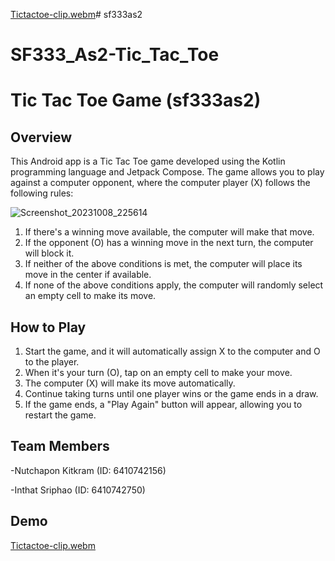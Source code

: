 [Tictactoe-clip.webm](https://github.com/Sosnox/sf333as2/assets/86417460/43cd154f-df00-4015-923c-607dab6d85d0)# sf333as2
# SF333_As2-Tic_Tac_Toe


# Tic Tac Toe Game (sf333as2)

## Overview
This Android app is a Tic Tac Toe game developed using the Kotlin programming language and Jetpack Compose. The game allows you to play against a computer opponent, where the computer player (X) follows the following rules:

![Screenshot_20231008_225614](https://github.com/Sosnox/sf333as2/assets/86417460/1b3b93c6-558d-44f9-927f-31594e065f23)

1. If there's a winning move available, the computer will make that move.
2. If the opponent (O) has a winning move in the next turn, the computer will block it.
3. If neither of the above conditions is met, the computer will place its move in the center if available.
4. If none of the above conditions apply, the computer will randomly select an empty cell to make its move.

## How to Play
1. Start the game, and it will automatically assign X to the computer and O to the player.
2. When it's your turn (O), tap on an empty cell to make your move.
3. The computer (X) will make its move automatically.
4. Continue taking turns until one player wins or the game ends in a draw.
5. If the game ends, a "Play Again" button will appear, allowing you to restart the game.

## Team Members
  -Nutchapon Kitkram (ID: 6410742156)
  
  -Inthat Sriphao (ID: 6410742750)

## Demo
[Tictactoe-clip.webm](https://github.com/Sosnox/sf333as2/assets/86417460/16ee4e60-95b4-4aab-829f-90bd35a59287)


